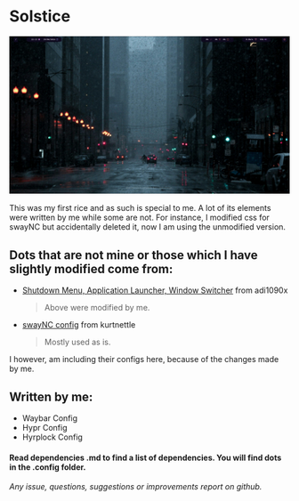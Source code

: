 
# Solstice

![Local Image](./background.png)

This was my first rice and as such is special to me. A lot of its elements were written by me while some are not. For instance, I modified css for swayNC but accidentally deleted it, now I am using the unmodified version.


## Dots that are not mine or those which I have slightly modified come from:

- [Shutdown Menu, Application Launcher, Window Switcher](https://github.com/adi1090x/rofi) from adi1090x
  > Above were modified by me.

- [swayNC config](https://github.com/kurtnettle/dotfiles/tree/a34af4152f579d705772273ae2fd45040c1b45a7/swaync) from kurtnettle
  > Mostly used as is.

I however, am including their configs here, because of the changes made by me.

## Written by me:

- Waybar Config
- Hypr Config
- Hyrplock Config

#### Read dependencies .md to find a list of dependencies. You will find dots in the .config folder.

*Any issue, questions, suggestions or improvements report on github.*
